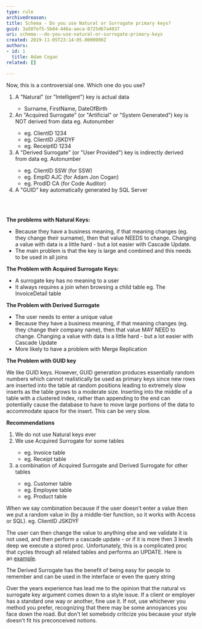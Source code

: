 ```yaml
---
type: rule
archivedreason: 
title: Schema - Do you use Natural or Surrogate primary keys?
guid: 3a507ef5-5b84-446a-aeca-8725d67a4037
uri: schema---do-you-use-natural-or-surrogate-primary-keys
created: 2019-11-05T23:14:05.0000000Z
authors:
- id: 1
  title: Adam Cogan
related: []

---
```



<p>Now, this is a controversial one. Which one do you use?<br></p><ol><li>A &quot;Natural&quot; (or &quot;Intelligent&quot;) key is actual data</li><ul><li>Surname, FirstName, DateOfBirth</li></ul><li>An &quot;Acquired Surrogate&quot; (or &quot;Artificial​&quot; or &quot;System Generated&quot;) key is NOT derived from data eg. Autonumber</li><ul><li>eg. ClientID 1234<br></li><li>eg. ClientID JSKDYF</li><li>eg. ReceiptID 1234</li></ul><li>A &quot;Derived Surrogate&quot; (or &quot;User Provided&quot;) key is indirectly derived from data eg. Autonumber</li><ul><li>eg. ClientID SSW (for SSW)</li><li>eg. EmpID AJC (for Adam Jon Cogan)</li><li>eg. ProdID CA&#160;(for Code Auditor)</li></ul><li>A &quot;GUID&quot; key automatically generated by SQL Server​<br></li></ol>
<br><excerpt class='endintro'></excerpt><br>
<p>
   <strong>The problems with Natural Keys&#58;</strong></p><ul><li>Because they have a business meaning, if that meaning changes (eg. they change their surname), then that value NEEDS to change. Changing a value with data is a little hard - but a lot easier with Cascade Update.</li><li>The main problem is that the key is large and combined and this needs to be used in all joins</li></ul><p>
   <strong>The Problem with Acquired Surrogate Keys&#58;</strong></p><ul><li>A surrogate key has no meaning to a user</li><li>It always requires a join when browsing a child table eg. The InvoiceDetail table</li></ul><p>
   <strong>The Problem with Derived Surrogate</strong></p><ul><li>The user needs to enter a unique value</li><li>Because they have a business meaning, if that meaning changes (eg. they change their company name), then that value MAY NEED to change. Changing a value with data is a little hard - but a lot easier with Cascade Update</li><li>More likely to have a problem with Merge Replication<br></li></ul><p>
   <strong>The Problem with GUID key</strong></p><p>We like GUID keys. However, GUID generation produces essentially random numbers which cannot realistically be used as primary keys since new rows are inserted into the table at random positions leading to extremely slow inserts as the table grows to a moderate size. Inserting into the middle of a table with a clustered index, rather than appending to the end can potentially cause the database to have to move large portions of the data to accommodate space for the insert. This can be very slow.<br></p><p>
   <strong>Recommendations</strong></p><ol><li>We do not&#160;use Natural keys ever</li><li>We use Acquired Surrogate for some tables</li><ul><li>eg. Invoice table</li><li>eg. Receipt table<br></li></ul><li>a combination of Acquired Surrogate and Derived Surrogate&#160;for other tables</li><ul><li>eg. Customer table</li><li>eg. Employee table</li><li>eg. Product table<br></li></ul></ol>When we say combination because if the user doesn't enter a value then we put a random value in (by a middle-​tier function, so it works with Access or SQL). eg. ClientID JSKDYF<p>The user can then change the value to anything else and we validate it is not used, and then perform a cascade update - or if it is more then 3 levels deep we execute a stored proc. Unfortunately, this is a complicated proc that cycles through all related tables and performs an UPDATE. Here is an&#160;<a href="https&#58;//www.ssw.com.au/ssw/KB/CodeBase/04SQLServer/A-RenamePrimaryKey-RD.txt">example</a>.<br></p><p>The Derived Surrogate has the benefit of being easy for people to remember and can be used in the interface or even the query string</p><p>Over the years experience has lead me to the opinion that the natural vs surrogate key argument comes down to a style issue. If a client or employer has a standard one way or another, fine use it. If not, us​e whichever you method you prefer, recognizing that there may be some annoyances you face down the road. But don't let somebody criticize you because your style doesn't fit his preconceived notions.​<br></p>


